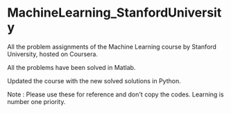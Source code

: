 # MachineLearning_StanfordUniversity
All the problem assignments of the Machine Learning course by Stanford University, hosted on Coursera.

All the problems have been solved in Matlab. 

Updated the course with the new solved solutions in Python.

Note : Please use these for reference and don't copy the codes. Learning is number one priority.
